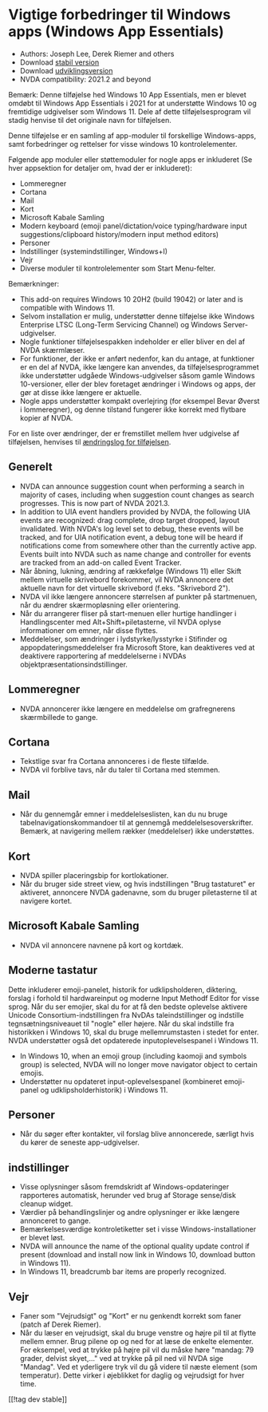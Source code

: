 # Vigtige forbedringer til Windows apps (Windows App Essentials) #

* Authors: Joseph Lee, Derek Riemer and others
* Download [stabil version][1]
* Download [udviklingsversion][2]
* NVDA compatibility: 2021.2 and beyond

Bemærk: Denne tilføjelse hed Windows 10 App Essentials, men er blevet omdøbt
til Windows App Essentials i 2021 for at understøtte Windows 10 og
fremtidige udgivelser som Windows 11. Dele af dette tilføjelsesprogram vil
stadig henvise til det originale navn for tilføjelsen.

Denne tilføjelse er en samling af app-moduler til forskellige Windows-apps,
samt forbedringer og rettelser for visse windows 10 kontrolelementer.

Følgende app moduler eller støttemoduler for nogle apps er inkluderet (Se
hver appsektion for detaljer om, hvad der er inkluderet):

* Lommeregner
* Cortana
* Mail
* Kort
* Microsoft Kabale Samling
* Modern keyboard (emoji panel/dictation/voice typing/hardware input
  suggestions/clipboard history/modern input method editors)
* Personer
* Indstillinger (systemindstillinger, Windows+I)
* Vejr
* Diverse moduler til kontrolelementer som Start Menu-felter.

Bemærkninger:

* This add-on requires Windows 10 20H2 (build 19042) or later and is
  compatible with Windows 11.
* Selvom installation er mulig, understøtter denne tilføjelse ikke Windows
  Enterprise LTSC (Long-Term Servicing Channel) og Windows
  Server-udgivelser.
* Nogle funktioner tilføjelsespakken indeholder er eller bliver en del af
  NVDA skærmlæser.
* For funktioner, der ikke er anført nedenfor, kan du antage, at funktioner
  er en del af NVDA, ikke længere kan anvendes, da tilføjelsesprogrammet
  ikke understøtter udgåede Windows-udgivelser såsom gamle Windows
  10-versioner, eller der blev foretaget ændringer i Windows og apps, der
  gør at disse ikke længere er aktuelle.
* Nogle apps understøtter kompakt overlejring (for eksempel Bevar Øverst i
  lommeregner), og denne tilstand fungerer ikke korrekt med flytbare kopier
  af NVDA.

For en liste over ændringer, der er fremstillet mellem hver udgivelse af
tilføjelsen, henvises til [ændringslog for tilføjelsen][3].

## Generelt

* NVDA can announce suggestion count when performing a search in majority of
  cases, including when suggestion count changes as search progresses. This
  is now part of NVDA 2021.3.
* In addition to UIA event handlers provided by NVDA, the following UIA
  events are recognized: drag complete, drop target dropped, layout
  invalidated. With NVDA's log level set to debug, these events will be
  tracked, and for UIA notification event, a debug tone will be heard if
  notifications come from somewhere other than the currently active
  app. Events built into NVDA such as name change and controller for events
  are tracked from an add-on called Event Tracker.
* Når åbning, lukning, ændring af rækkefølge (Windows 11) eller Skift mellem
  virtuelle skrivebord forekommer, vil NVDA annoncere det aktuelle navn for
  det virtuelle skrivebord (f.eks. "Skrivebord 2").
* NVDA vil ikke længere annoncere størrelsen af punkter på startmenuen, når
  du ændrer skærmopløsning eller orientering.
* Når du arrangerer fliser på start-menuen eller hurtige handlinger i
  Handlingscenter med Alt+Shift+piletasterne, vil NVDA oplyse informationer
  om emner, når disse flyttes.
* Meddelelser, som ændringer i lydstyrke/lysstyrke i Stifinder og
  appopdateringsmeddelelser fra Microsoft Store, kan deaktiveres ved at
  deaktivere rapportering af meddelelserne i NVDAs
  objektpræsentationsindstillinger.

## Lommeregner

* NVDA annoncerer ikke længere en meddelelse om grafregnerens skærmbillede
  to gange.

## Cortana

* Tekstlige svar fra Cortana annonceres i de fleste tilfælde.
* NVDA vil forblive tavs, når du taler til Cortana med stemmen.

## Mail

* Når du gennemgår emner i meddelelseslisten, kan du nu bruge
  tabelnavigationskommandoer til at gennemgå
  meddelelsesoverskrifter. Bemærk, at navigering mellem rækker (meddelelser)
  ikke understøttes.

## Kort

* NVDA spiller placeringsbip for kortlokationer.
* Når du bruger side street view, og hvis indstillingen "Brug tastaturet" er
  aktiveret, annoncere NVDA gadenavne, som du bruger piletasterne til at
  navigere kortet.

## Microsoft Kabale Samling

* NVDA vil annoncere navnene på kort og kortdæk.

## Moderne tastatur

Dette inkluderer emoji-panelet, historik for udklipsholderen, diktering,
forslag i forhold til hardwareinput og moderne Input Methodf Editor for
visse sprog. Når du ser emojier, skal du for at få den bedste oplevelse
aktivere Unicode Consortium-indstillingen fra NvDAs taleindstillinger og
indstille tegnsætningsniveauet til "nogle" eller højere. Når du skal
indstille fra historikken i Windows 10, skal du bruge mellemrumstasten i
stedet for enter. NVDA understøtter også det opdaterede inputoplevelsespanel
i Windows 11.

* In Windows 10, when an emoji group (including kaomoji and symbols group)
  is selected, NVDA will no longer move navigator object to certain emojis.
* Understøtter nu opdateret input-oplevelsespanel (kombineret emoji-panel og
  udklipsholderhistorik) i Windows 11.

## Personer

* Når du søger efter kontakter, vil forslag blive annoncerede, særligt hvis
  du kører de seneste app-udgivelser.

## indstillinger

* Visse oplysninger såsom fremdskridt af Windows-opdateringer rapporteres
  automatisk, herunder ved brug af Storage sense/disk cleanup widget.
* Værdier på behandlingslinjer og andre oplysninger er ikke længere
  annonceret to gange.
* Bemærkelsesværdige kontroletiketter set i visse Windows-installationer er
  blevet løst.
* NVDA will announce the name of the optional quality update control if
  present (download and install now link in Windows 10, download button in
  Windows 11).
* In Windows 11, breadcrumb bar items are properly recognized.

## Vejr

* Faner som "Vejrudsigt" og "Kort" er nu genkendt korrekt som faner (patch
  af Derek Riemer).
* Når du læser en vejrudsigt, skal du bruge venstre og højre pil til at
  flytte mellem emner. Brug pilene op og ned for at læse de enkelte
  elementer. For eksempel, ved at trykke på højre pil vil du måske høre
  "mandag: 79 grader, delvist skyet,..." ved at trykke på pil ned vil NVDA
  sige "Mandag". Ved et yderligere tryk vil du gå videre til næste element
  (som temperatur). Dette virker i øjeblikket for daglig og vejrudsigt for
  hver time.

[[!tag dev stable]]

[1]: https://addons.nvda-project.org/files/get.php?file=w10

[2]: https://addons.nvda-project.org/files/get.php?file=w10-dev

[3]: https://github.com/josephsl/wintenapps/wiki/w10changelog
